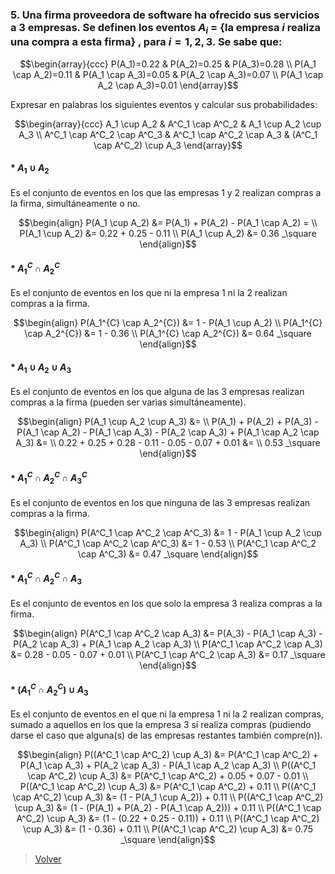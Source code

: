 ### <a name="5"></a> 5. Una firma proveedora de software ha ofrecido sus servicios a 3 empresas. Se definen los eventos $A_i$ = {la empresa $i$ realiza una compra a esta firma} , para $i = 1, 2, 3$. Se sabe que:

```math
\begin{array}{ccc}
P(A_1)=0.22 & P(A_2)=0.25 & P(A_3)=0.28 \\
P(A_1 \cap A_2)=0.11 & P(A_1 \cap A_3)=0.05 & P(A_2 \cap A_3)=0.07 \\
P(A_1 \cap A_2 \cap A_3)=0.01
\end{array}
```

 Expresar en palabras los siguientes eventos y calcular sus probabilidades:

```math
\begin{array}{ccc}
A_1 \cup A_2 & A^C_1 \cap A^C_2 & A_1 \cup A_2 \cup A_3 \\
A^C_1 \cap A^C_2 \cap A^C_3 & A^C_1 \cap A^C_2 \cap A_3 & (A^C_1 \cap A^C_2) \cup A_3
\end{array}
```

#### * $A_1 \cup A_2$

Es el conjunto de eventos en los que las empresas 1 y 2 realizan compras a la firma, simultáneamente o no.

```math
\begin{align}
P(A_1 \cup A_2) &= P(A_1) + P(A_2) - P(A_1 \cap A_2) = \\
P(A_1 \cup A_2) &= 0.22 + 0.25 - 0.11 \\
P(A_1 \cup A_2) &= 0.36 _\square
\end{align}
```

#### * $A_1^{C} \cap A_2^{C}$

Es el conjunto de eventos en los que ni la empresa 1 ni la 2 realizan compras a la firma.

```math
\begin{align}
P(A_1^{C} \cap A_2^{C}) &= 1 - P(A_1 \cup A_2) \\
P(A_1^{C} \cap A_2^{C}) &= 1 - 0.36 \\
P(A_1^{C} \cap A_2^{C}) &= 0.64 _\square
\end{align}
```

#### * $A_1 \cup A_2 \cup A_3$

Es el conjunto de eventos en los que alguna de las 3 empresas realizan compras a la firma (pueden ser varias simultáneamente).

```math
\begin{align}
P(A_1 \cup A_2 \cup A_3) &= \\
P(A_1) + P(A_2) + P(A_3) - P(A_1 \cap A_2) - P(A_1 \cap A_3) - P(A_2 \cap A_3) + P(A_1 \cap A_2 \cap A_3) &= \\
0.22 + 0.25 + 0.28 - 0.11 - 0.05 - 0.07 + 0.01 &= \\
0.53 _\square
\end{align}
```

#### * $A^C_1 \cap A^C_2 \cap A^C_3$

Es el conjunto de eventos en los que ninguna de las 3 empresas realizan compras a la firma.

```math
\begin{align}
P(A^C_1 \cap A^C_2 \cap A^C_3) &= 1 - P(A_1 \cup A_2 \cup A_3) \\
P(A^C_1 \cap A^C_2 \cap A^C_3) &= 1 - 0.53 \\
P(A^C_1 \cap A^C_2 \cap A^C_3) &= 0.47 _\square
\end{align}
```

#### * $A^C_1 \cap A^C_2 \cap A_3$

Es el conjunto de eventos en los que solo la empresa 3 realiza compras a la firma.

```math
\begin{align}
P(A^C_1 \cap A^C_2 \cap A_3) &= P(A_3) - P(A_1 \cap A_3) - P(A_2 \cap A_3) + P(A_1 \cap A_2 \cap A_3) \\
P(A^C_1 \cap A^C_2 \cap A_3) &= 0.28 - 0.05 - 0.07 + 0.01 \\
P(A^C_1 \cap A^C_2 \cap A_3) &= 0.17 _\square
\end{align}
```

#### * $(A^C_1 \cap A^C_2) \cup A_3$

Es el conjunto de eventos en el que ni la empresa 1 ni la 2 realizan compras, sumado a aquellos en los que la empresa 3 sí realiza compras (pudiendo darse el caso que alguna(s) de las empresas restantes también compre(n)).

```math
\begin{align}
P((A^C_1 \cap A^C_2) \cup A_3) &= P(A^C_1 \cap A^C_2) + P(A_1 \cap A_3) + P(A_2 \cap A_3) - P(A_1 \cap A_2 \cap A_3) \\
P((A^C_1 \cap A^C_2) \cup A_3) &= P(A^C_1 \cap A^C_2) + 0.05 + 0.07 - 0.01 \\
P((A^C_1 \cap A^C_2) \cup A_3) &= P(A^C_1 \cap A^C_2) + 0.11 \\
P((A^C_1 \cap A^C_2) \cup A_3) &= (1 - P(A_1 \cup A_2)) + 0.11 \\
P((A^C_1 \cap A^C_2) \cup A_3) &= (1 - (P(A_1) + P(A_2) - P(A_1 \cap A_2))) + 0.11 \\
P((A^C_1 \cap A^C_2) \cup A_3) &= (1 - (0.22 + 0.25 - 0.11)) + 0.11 \\
P((A^C_1 \cap A^C_2) \cup A_3) &= (1 - 0.36) + 0.11 \\
P((A^C_1 \cap A^C_2) \cup A_3) &= 0.75 _\square
\end{align}
```

> [Volver](../README.md)
